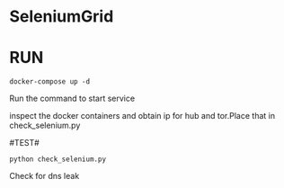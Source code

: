 # SeleniumGrid

# RUN #

```
docker-compose up -d
```
Run the command to start service


inspect the docker containers and obtain ip for hub and tor.Place that in check_selenium.py

#TEST#

```
python check_selenium.py
```
Check for dns leak
